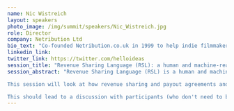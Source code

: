 ```yaml
---
name: Nic Wistreich
layout: speakers
photo_image: /img/summit/speakers/Nic_Wistreich.jpg
role: Director
company: Netribution Ltd
bio_text: "Co-founded Netribution.co.uk in 1999 to help indie filmmakers get online. Co-author of the Film Finance Handbook (fundyourfilm.com), web designer for non-profits, CiviCRM community member & occasional filmmaker."
linkedin_link:
twitter_link: https://twitter.com/helloideas
session_title: "Revenue Sharing Language (RSL): a human and machine-readable syntax for profit-sharing and royalties"
session_abstract: "Revenue Sharing Language (RSL) is a human and machine readable language for describing complex multiple-step revenue-sharing agreements between multiple parties in an open and interoperable way. RSL agreements are Ricardian contracts – a human and machine readable document – unlike a smart contract, which is only readable by software and developers. Created with Interledger Foundation funding as part of the OpenVideo.tech project, RSL was conceived to make it easier for independent creators to get fair payouts from anyone monetizing their work.

This session will look at how revenue sharing and payout agreements and schedules are normally used. Participants will be introduced to the syntax, and revenue sharing agreements expressed as RSL. We will look at some of the current RSL implementations (standalone JS, Svelte.js & CiviCRM), exploring RSL’s relevance to the Web Monetization, digital payments and Interledger ecosystems

This should lead to a discussion with participants (who don't need to be technical or legal experts) around potential uses – both promising and challenging. We'll consider some of the possible issues for tools built using RSL, before exploring the draft Variable RSL Syntax which would expand RSL to more complex, dynamic agreements."
---
```


